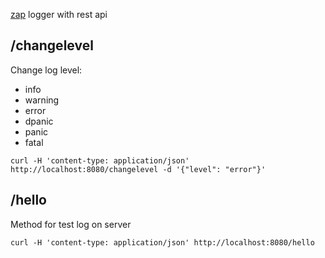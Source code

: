 [zap](https://github.com/uber-go/zap) logger with rest api

/changelevel
---
Change log level:
* info
* warning
* error
* dpanic
* panic
* fatal

```
curl -H 'content-type: application/json' http://localhost:8080/changelevel -d '{"level": "error"}'
```

/hello
---
Method for test log on server
```
curl -H 'content-type: application/json' http://localhost:8080/hello
```
